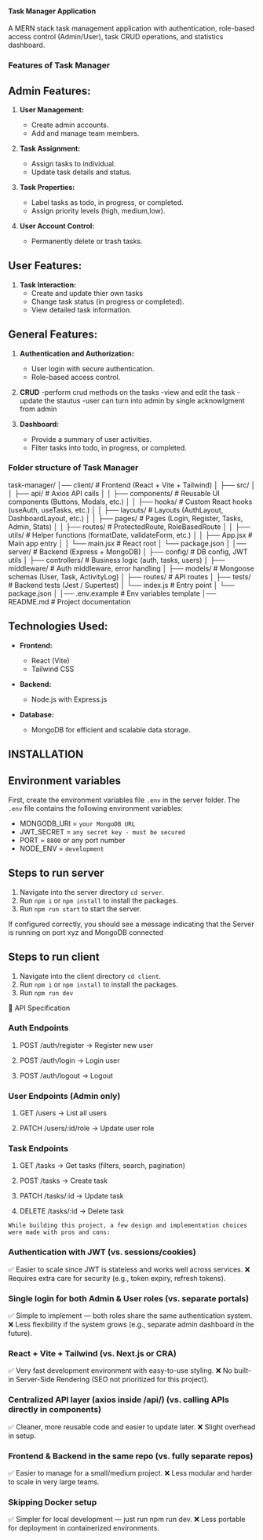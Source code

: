 #### Task Manager Application

A MERN stack task management application with authentication, role-based access control (Admin/User), task CRUD operations, and statistics dashboard.

### Features of Task Manager

## **Admin Features:**
1. **User Management:**
    - Create admin accounts.
    - Add and manage team members.

2. **Task Assignment:**
    - Assign tasks to individual.
    - Update task details and status.

3. **Task Properties:**
    - Label tasks as todo, in progress, or completed.
    - Assign priority levels (high, medium,low).

5. **User Account Control:**
    - Permanently delete or trash tasks.

## **User Features:**
1. **Task Interaction:**
    - Create and update thier own tasks
    - Change task status (in progress or completed).
    - View detailed task information.

## **General Features:**
1. **Authentication and Authorization:**
    - User login with secure authentication.
    - Role-based access control.
2. **CRUD**
    -perform crud methods on the tasks
    -view and edit the task 
    -update the stautus
    -user can turn into admin by single acknowlgment from admin

4. **Dashboard:**
    - Provide a summary of user activities.
    - Filter tasks into todo, in progress, or completed.

### Folder structure of Task Manager

task-manager/
│── client/                        # Frontend (React + Vite + Tailwind)
│   ├── src/
│   │   ├── api/                   # Axios API calls
│   │   ├── components/            # Reusable UI components (Buttons, Modals, etc.)
│   │   ├── hooks/                 # Custom React hooks (useAuth, useTasks, etc.)
│   │   ├── layouts/               # Layouts (AuthLayout, DashboardLayout, etc.)
│   │   ├── pages/                 # Pages (Login, Register, Tasks, Admin, Stats)
│   │   ├── routes/                # ProtectedRoute, RoleBasedRoute
│   │   ├── utils/                 # Helper functions (formatDate, validateForm, etc.)
│   │   ├── App.jsx                # Main app entry
│   │   └── main.jsx               # React root
│   └── package.json
│
│── server/                        # Backend (Express + MongoDB)
│   ├── config/                    # DB config, JWT utils
│   ├── controllers/               # Business logic (auth, tasks, users)
│   ├── middleware/                # Auth middleware, error handling
│   ├── models/                    # Mongoose schemas (User, Task, ActivityLog)
│   ├── routes/                    # API routes
│   ├── tests/                     # Backend tests (Jest / Supertest)
│   └── index.js                   # Entry point
│   └── package.json
│
│── .env.example                   # Env variables template
│── README.md                      # Project documentation

## **Technologies Used:**
- **Frontend:**
    - React (Vite)
    - Tailwind CSS

- **Backend:**
    - Node.js with Express.js
    
- **Database:**
    - MongoDB for efficient and scalable data storage.




## INSTALLATION

## Environment variables
First, create the environment variables file `.env` in the server folder. The `.env` file contains the following environment variables:

- MONGODB_URI = `your MongoDB URL`
- JWT_SECRET = `any secret key - must be secured`
- PORT = `8800` or any port number
- NODE_ENV = `development`

## Steps to run server


1. Navigate into the server directory `cd server`.
2. Run `npm i` or `npm install` to install the packages.
3. Run `npm run start` to start the server.

If configured correctly, you should see a message indicating that the Server is running on port xyz and MongoDB connected

## Steps to run client

1. Navigate into the client directory `cd client`.
2. Run `npm i` or `npm install` to install the packages.
3. Run `npm run dev`

📡 API Specification

### Auth Endpoints

1. POST /auth/register → Register new user

2. POST /auth/login → Login user

3. POST /auth/logout → Logout

### User Endpoints (Admin only)

1. GET /users → List all users

2. PATCH /users/:id/role → Update user role

### Task Endpoints

1. GET /tasks → Get tasks (filters, search, pagination)

2. POST /tasks → Create task

3. PATCH /tasks/:id → Update task

4. DELETE /tasks/:id → Delete task


`While building this project, a few design and implementation choices were made with pros and cons:`

### Authentication with JWT (vs. sessions/cookies)
✅ Easier to scale since JWT is stateless and works well across services.
❌ Requires extra care for security (e.g., token expiry, refresh tokens).

### Single login for both Admin & User roles (vs. separate portals)
✅ Simple to implement — both roles share the same authentication system.
❌ Less flexibility if the system grows (e.g., separate admin dashboard in the future).

### React + Vite + Tailwind (vs. Next.js or CRA)
✅ Very fast development environment with easy-to-use styling.
❌ No built-in Server-Side Rendering (SEO not prioritized for this project).

### Centralized API layer (axios inside /api/) (vs. calling APIs directly in components)
✅ Cleaner, more reusable code and easier to update later.
❌ Slight overhead in setup.

### Frontend & Backend in the same repo (vs. fully separate repos)
✅ Easier to manage for a small/medium project.
❌ Less modular and harder to scale in very large teams.

### Skipping Docker setup
✅ Simpler for local development — just run npm run dev.
❌ Less portable for deployment in containerized environments.
